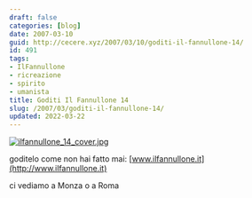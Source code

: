 ```yaml
---
draft: false
categories: [blog]
date: 2007-03-10
guid: http://cecere.xyz/2007/03/10/goditi-il-fannullone-14/
id: 491
tags:
- IlFannullone
- ricreazione
- spirito
- umanista
title: Goditi Il Fannullone 14
slug: /2007/03/goditi-il-fannullone-14/
updated: 2022-03-22
---
```


<a href="http://www.ilfannullone.it/ilfannullone_14/" rel="attachment wp-att-490" title="ilfannullone_14_cover.jpg"><img src="http://cecere.xyz/wp-content/uploads/sites/3/2007/03/ilfannullone_14_cover.jpg" alt="ilfannullone_14_cover.jpg" /></a>

goditelo come non hai fatto mai: [www.ilfannullone.it](http://www.ilfannullone.it)

ci vediamo a Monza o a Roma